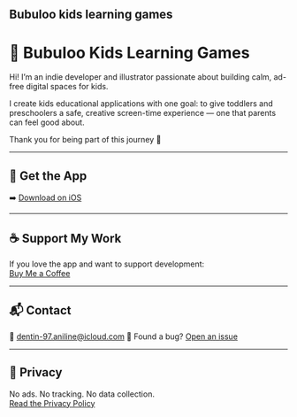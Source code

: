 <head>
  <link rel="stylesheet" href="assets/css/style.css">
</head>


Bubuloo kids learning games
---

# 🎨 Bubuloo Kids Learning Games

Hi! I’m an indie developer and illustrator passionate about building calm, ad-free digital spaces for kids.

I create kids educational applications with one goal: to give toddlers and preschoolers a safe, creative screen-time experience — one that parents can feel good about.

Thank you for being part of this journey 💛

---

## 📲 Get the App

➡️ [Download on iOS](https://apps.apple.com/app/id6747248309)

---

## ☕ Support My Work

If you love the app and want to support development:  
[Buy Me a Coffee](https://buymeacoffee.com/magicscribble)

---

## 📬 Contact

📧 dentin-97.aniline@icloud.com 
🐞 Found a bug? [Open an issue](https://magicscribble.github.io/support/)

---

## 🔐 Privacy

No ads. No tracking. No data collection.  
[Read the Privacy Policy]([privacy.md](https://magicscribble.github.io/privacy-policy/))

